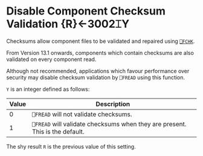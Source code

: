 
<!-- Hidden search keywords -->
<div style="display: none;">
  3002⌶
</div>






<h1 class="heading"><span class="name">Disable Component Checksum Validation</span> <span class="command">{R}←3002⌶Y</span></h1>



Checksums allow component files to be validated and repaired using [`⎕FCHK`](../../system-functions/fchk.md).


From Version 13.1 onwards, components which contain checksums are also validated on every component read.


Although not recommended, applications which favour performance over security may disable checksum validation by `⎕FREAD` using this function.


`Y` is an integer defined as follows:


|Value|Description                                                                 |
|-----|----------------------------------------------------------------------------|
|0    |`⎕FREAD` will not validate checksums.                                       |
|1    |`⎕FREAD` will validate checksums when they are present. This is the default.|


The shy result `R` is the previous value of this setting.



